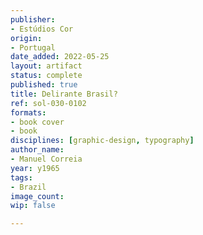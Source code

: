 ```yaml
---
publisher:
- Estúdios Cor
origin:
- Portugal
date_added: 2022-05-25
layout: artifact
status: complete
published: true
title: Delirante Brasil?
ref: sol-030-0102
formats:
- book cover
- book
disciplines: [graphic-design, typography]
author_name:
- Manuel Correia
year: y1965
tags:
- Brazil
image_count:
wip: false

---
```

